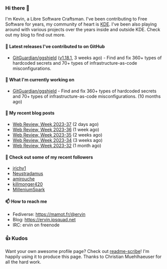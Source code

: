 ### Hi there 👋

I'm Kevin, a Libre Software Craftsman. I've been contributing to Free Software for years,
my community of heart is [KDE](https://kde.org). I've been also playing around with various
projects over the years inside and outside KDE. Check out my blog to find out more.

#### 🔭 Latest releases I've contributed to on GitHub

- [GitGuardian/ggshield](https://github.com/GitGuardian/ggshield) ([v1.18.1](https://github.com/GitGuardian/ggshield/releases/tag/v1.18.1), 3 weeks ago) - Find and fix 360&#43; types of hardcoded secrets and 70&#43; types of infrastructure-as-code misconfigurations.

#### 🌱 What I'm currently working on

- [GitGuardian/ggshield](https://github.com/GitGuardian/ggshield) - Find and fix 360&#43; types of hardcoded secrets and 70&#43; types of infrastructure-as-code misconfigurations. (10 months ago)

#### 📜 My recent blog posts

- [Web Review, Week 2023-37](https://ervin.ipsquad.net/blog/2023/09/15/web-review-week-2023-37/) (2 days ago)
- [Web Review, Week 2023-36](https://ervin.ipsquad.net/blog/2023/09/08/web-review-week-2023-36/) (1 week ago)
- [Web Review, Week 2023-35](https://ervin.ipsquad.net/blog/2023/09/01/web-review-week-2023-35/) (2 weeks ago)
- [Web Review, Week 2023-34](https://ervin.ipsquad.net/blog/2023/08/25/web-review-week-2023-34/) (3 weeks ago)
- [Web Review, Week 2023-32](https://ervin.ipsquad.net/blog/2023/08/11/web-review-week-2023-32/) (1 month ago)

#### 👯 Check out some of my recent followers

- [jrichy1](https://github.com/jrichy1)
- [Neustradamus](https://github.com/Neustradamus)
- [amirouche](https://github.com/amirouche)
- [killmonger420](https://github.com/killmonger420)
- [MilleniumSpark](https://github.com/MilleniumSpark)

#### 📫 How to reach me

- Fediverse: https://mamot.fr/@ervin
- Blog: https://ervin.ipsquad.net
- IRC: ervin on freenode

### 👍 Kudos

Want your own awesome profile page? Check out [readme-scribe](https://github.com/muesli/readme-scribe)!
I'm happily using it to produce this page. Thanks to Christian Muehlhaeuser for all the hard work.

